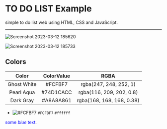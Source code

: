 # TO DO LIST Example

simple to do list web using HTML, CSS and JavaScript.


---

![Screenshot 2023-03-12 185620](https://user-images.githubusercontent.com/72463762/224556504-f0c5f758-f2e1-4cf7-b33d-7adad67b6df0.png)

![Screenshot 2023-03-12 185733](https://user-images.githubusercontent.com/72463762/224556587-ce3b519b-0be8-478a-a5af-e431b2c6483b.png)


## Colors

| Color  | ColorValue  | RGBA    |
| :---:   | :---: | :---: |
| Ghost White |   #FCFBF7 |  rgba(247, 248, 252, 1)  |
| Pearl Aqua |   #74D1CACC |  rgba(116, 209, 202, 0.8)  |
| Dark Gray |   #A8A8A861 |  rgba(168, 168, 168, 0.38) |

- ![#FCFBF7](https://placehold.co/15x15/f03c15/f03c15.png) `#FCFBF7`
`#ffffff`

<span style="color:blue">some *blue* text</span>.

